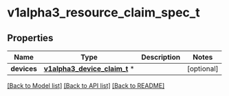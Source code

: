 # v1alpha3_resource_claim_spec_t

## Properties
Name | Type | Description | Notes
------------ | ------------- | ------------- | -------------
**devices** | [**v1alpha3_device_claim_t**](v1alpha3_device_claim.md) \* |  | [optional] 

[[Back to Model list]](../README.md#documentation-for-models) [[Back to API list]](../README.md#documentation-for-api-endpoints) [[Back to README]](../README.md)


